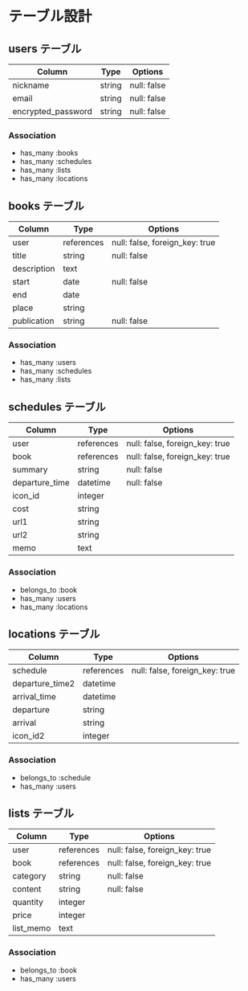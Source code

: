 # テーブル設計

## users テーブル

| Column             | Type   | Options     |
| ------------------ | ------ | ----------- |
| nickname           | string | null: false |
| email              | string | null: false |
| encrypted_password | string | null: false |

### Association

- has_many :books
- has_many :schedules
- has_many :lists
- has_many :locations


## books テーブル

| Column           | Type       | Options                        |
| ---------------- | ---------- | ------------------------------ |
| user             | references | null: false, foreign_key: true |
| title            | string     | null: false                    |
| description      | text       |                                |
| start            | date       | null: false                    |
| end              | date       |                                |
| place            | string     |                                |
| publication      | string     | null: false                    |

### Association

- has_many :users
- has_many :schedules
- has_many :lists


## schedules テーブル

| Column           | Type       | Options                        |
| ---------------- | ---------- | ------------------------------ |
| user             | references | null: false, foreign_key: true |
| book             | references | null: false, foreign_key: true |
| summary          | string     | null: false                    |
| departure_time   | datetime   | null: false                    |
| icon_id          | integer    |                                |
| cost             | string     |                                |
| url1             | string     |                                |
| url2             | string     |                                |
| memo             | text       |                                |

### Association

- belongs_to :book
- has_many :users
- has_many :locations


## locations テーブル

| Column           | Type       | Options                        |
| ---------------- | ---------- | ------------------------------ |
| schedule         | references | null: false, foreign_key: true |
| departure_time2  | datetime   |                                |
| arrival_time     | datetime   |                                |
| departure        | string     |                                |
| arrival          | string     |                                |
| icon_id2         | integer    |                                |

### Association

- belongs_to :schedule
- has_many :users


## lists テーブル

| Column        | Type       | Options                        |
| ------------- | ---------- | ------------------------------ |
| user          | references | null: false, foreign_key: true |
| book          | references | null: false, foreign_key: true |
| category      | string     | null: false                    |
| content       | string     | null: false                    |
| quantity      | integer    |                                |
| price         | integer    |                                |
| list_memo     | text       |                                |

### Association

- belongs_to :book
- has_many :users
